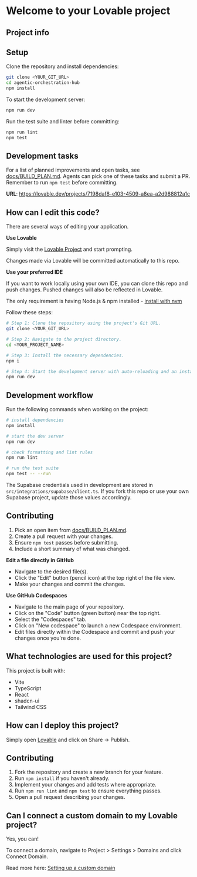 # Welcome to your Lovable project

## Project info

## Setup

Clone the repository and install dependencies:

```sh
git clone <YOUR_GIT_URL>
cd agentic-orchestration-hub
npm install
```

To start the development server:

```sh
npm run dev
```

Run the test suite and linter before committing:

```sh
npm run lint
npm test
```

## Development tasks

For a list of planned improvements and open tasks, see [docs/BUILD_PLAN.md](docs/BUILD_PLAN.md).
Agents can pick one of these tasks and submit a PR. Remember to run `npm test` before committing.


**URL**: https://lovable.dev/projects/7198daf8-e103-4509-a8ea-a2d988812a1c

## How can I edit this code?

There are several ways of editing your application.

**Use Lovable**

Simply visit the [Lovable Project](https://lovable.dev/projects/7198daf8-e103-4509-a8ea-a2d988812a1c) and start prompting.

Changes made via Lovable will be committed automatically to this repo.

**Use your preferred IDE**

If you want to work locally using your own IDE, you can clone this repo and push changes. Pushed changes will also be reflected in Lovable.

The only requirement is having Node.js & npm installed - [install with nvm](https://github.com/nvm-sh/nvm#installing-and-updating)

Follow these steps:

```sh
# Step 1: Clone the repository using the project's Git URL.
git clone <YOUR_GIT_URL>

# Step 2: Navigate to the project directory.
cd <YOUR_PROJECT_NAME>

# Step 3: Install the necessary dependencies.
npm i

# Step 4: Start the development server with auto-reloading and an instant preview.
npm run dev
```

## Development workflow

Run the following commands when working on the project:

```sh
# install dependencies
npm install

# start the dev server
npm run dev

# check formatting and lint rules
npm run lint

# run the test suite
npm test -- --run
```

The Supabase credentials used in development are stored in
`src/integrations/supabase/client.ts`. If you fork this repo or use your own
Supabase project, update those values accordingly.

## Contributing

1. Pick an open item from [docs/BUILD_PLAN.md](docs/BUILD_PLAN.md).
2. Create a pull request with your changes.
3. Ensure `npm test` passes before submitting.
4. Include a short summary of what was changed.

**Edit a file directly in GitHub**

- Navigate to the desired file(s).
- Click the "Edit" button (pencil icon) at the top right of the file view.
- Make your changes and commit the changes.

**Use GitHub Codespaces**

- Navigate to the main page of your repository.
- Click on the "Code" button (green button) near the top right.
- Select the "Codespaces" tab.
- Click on "New codespace" to launch a new Codespace environment.
- Edit files directly within the Codespace and commit and push your changes once you're done.

## What technologies are used for this project?

This project is built with:

- Vite
- TypeScript
- React
- shadcn-ui
- Tailwind CSS

## How can I deploy this project?

Simply open [Lovable](https://lovable.dev/projects/7198daf8-e103-4509-a8ea-a2d988812a1c) and click on Share -> Publish.

## Contributing

1. Fork the repository and create a new branch for your feature.
2. Run `npm install` if you haven't already.
3. Implement your changes and add tests where appropriate.
4. Run `npm run lint` and `npm test` to ensure everything passes.
5. Open a pull request describing your changes.

## Can I connect a custom domain to my Lovable project?

Yes, you can!

To connect a domain, navigate to Project > Settings > Domains and click Connect Domain.

Read more here: [Setting up a custom domain](https://docs.lovable.dev/tips-tricks/custom-domain#step-by-step-guide)
